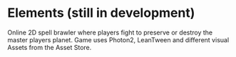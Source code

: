 # Elements (still in development) 

Online 2D spell brawler where players fight to preserve or destroy the master players planet.
Game uses Photon2, LeanTween and different visual Assets from the Asset Store.
